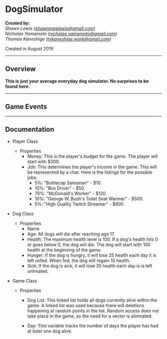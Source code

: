 # DogSimulator

**Created by:**</br>
*Shawn Lewis (shawnmaslewis@gmail.com)*</br>
*Nicholas Yamamoto (nicholas.yamamoto@gmail.com)*</br>
*Thomas Kaneshige (tykaneshige.work@gmail.com)*</br>

Created in August 2019

---

## Overview

**This is just your average everyday dog simulator. No surprises to be found here.**

---

## Game Events


---

## Documentation

* Player Class
  * Properties
    * Money: This is the player's budget for the game. The player will start with $300.
    * Job: This determines the player's income in the game. This will be represented by a char. 
    Here is the listings for the possible jobs:
      * 5%: "Bottlecap Salesman" - $10.
      * 10%: "Bus Driver" - $50.
      * 70%: "McDonald's Worker" - $120.
      * 10%: "George W. Bush's Toilet Seat Warmer" - $500.
      * 5%: "High Quality Twitch Streamer" - $800.

* Dog Class
  * Properties
    * Name
    * Age: All dogs will die after reaching age 17.
    * Health: The maximum health level is 100. If a dog's health hits 0 or goes below 0, the dog
    will die. The dog will start with 100 health at the beginning of the game.
    * Hunger: If the dog is hungry, it will lose 25 health each day it is left unfed. When fed,
    the dog will regain 10 health.
    * Sick: If the dog is sick, it will lose 35 health each day is is left untreated. 

* Game Class
  * Properties
    * Dog List: This linked list holds all dogs currently alive within the game. A linked list was
    used because there will deletions happening at random points in the list. Random access does
    not take place in the game, so the need for a vector is elimnated.

    * Day: This variable tracks the number of days the player has had at least one dog alive.